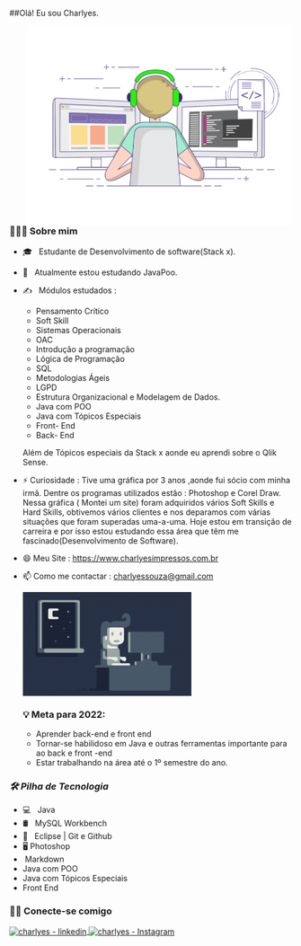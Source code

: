 ##Olá! Eu sou Charlyes.

<img align="right" alt="GIF" src="https://raw.githubusercontent.com/devSouvik/devSouvik/master/gif3.gif" width="475"/>

###  👨🏻‍💻 Sobre mim 
- 🎓   Estudante de Desenvolvimento de software(Stack x).


- 🔭   Atualmente estou estudando JavaPoo.

- ✍️   Módulos  estudados  :

  - Pensamento Crítico
  - Soft Skill
  - Sistemas Operacionais
  - OAC
  - Introdução a programação
  - Lógica de Programação
  - SQL
  - Metodologias Ágeis
  - LGPD
  - Estrutura Organizacional e Modelagem de Dados.
  - Java com POO
  - Java com Tópicos Especiais
  - Front- End
  - Back- End

  Além de Tópicos especiais da Stack x aonde eu aprendi sobre o Qlik Sense. 

- ⚡ Curiosidade : Tive uma gráfica por 3 anos ,aonde fui sócio com minha irmã. Dentre os programas utilizados estão : Photoshop e Corel Draw. Nessa gráfica ( Montei um site) foram adquiridos vários Soft Skills e Hard  Skills, obtivemos vários clientes e nos deparamos com várias situações que foram superadas uma-a-uma. Hoje estou  em transição de carreira e por isso estou estudando essa área que têm me fascinado(Desenvolvimento de Software). 

- 😄 Meu Site : https://www.charlyesimpressos.com.br

- 📫 Como me contactar : charlyessouza@gmail.com

  <img alt="Night Coding" src="https://raw.githubusercontent.com/AVS1508/AVS1508/master/assets/Night-Coding.gif" align="center"/>

  ### 💡 Meta para 2022:

  - Aprender back-end e front end
  - Tornar-se habilidoso em Java e outras ferramentas importante para ao back e front -end
  - Estar trabalhando na área até o 1º semestre do ano.

### **_🛠 Pilha de Tecnologia_**

- 💻   Java 
- 🛢   MySQL Workbench
- 🔧   Eclipse | Git e Github
- 🖥  Photoshop 
- ​     Markdown
- Java com POO
- Java com Tópicos Especiais
- Front End


### 🤝🏻 Conecte-se comigo

<a href="https://www.linkedin.com/in/charlyes-rodrigues/" target =" _blank">
<img align="center" alt ="charlyes - linkedin" height="30" width="40" src="https://cdn.jsdelivr.net/gh/devicons/devicon/icons/linkedin/linkedin-original.svg"style="max - width:100%;">
 <a href="https://www.instagram.com/charlyes_rodrigues" target =" _blank">
<img align="center" alt ="charlyes - Instagram " height="30" width="40" src="https://upload.wikimedia.org/wikipedia/commons/a/a5/Instagram_icon.png"style="max - width:100%;">


